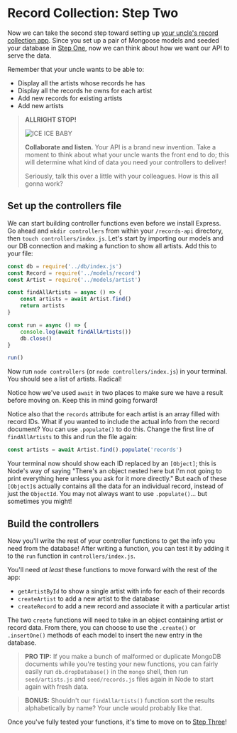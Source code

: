 # Record Collection: Step Two

Now we can take the second step toward setting up [your uncle's record collection app](README.md). Since you set up a pair of Mongoose models and seeded your database in [Step One](StepOne.md), now we can think about how we want our API to serve the data.

Remember that your uncle wants to be able to:

* Display all the artists whose records he has
* Display all the records he owns for each artist
* Add new records for existing artists
* Add new artists

>**ALLRIGHT STOP!**
>
>![ICE ICE BABY](https://media2.giphy.com/media/5pYo6tWPle0WMyhksf/giphy.gif?cid=ecf05e47ca0g25qvi6bsv5wxqa5tm2yhr6oisfi5gc960tzl&rid=giphy.gif)
>
>**Collaborate and listen.** Your API is a brand new invention. Take a moment to think about what your uncle wants the front end to do; this will determine what kind of data you need your controllers to deliver!
>
>Seriously, talk this over a little with your colleagues. How is this all gonna work?

## Set up the controllers file
We can start building controller functions even before we install Express. Go ahead and `mkdir controllers` from within your `/records-api` directory, then `touch controllers/index.js`. Let's start by importing our models and our DB connection and making a function to show all artists. Add this to your file:

```javascript
const db = require('../db/index.js')
const Record = require('../models/record')
const Artist = require('../models/artist')

const findAllArtists = async () => {
    const artists = await Artist.find()
    return artists
}

const run = async () => {
    console.log(await findAllArtists())
    db.close()
}

run()
```

Now run `node controllers` (or `node controllers/index.js`) in your terminal. You should see a list of artists. Radical!

Notice how we've used `await` in two places to make sure we have a result before moving on. Keep this in mind going forward!

Notice also that the `records` attribute for each artist is an array filled with record IDs. What if you wanted to include the actual info from the record document? You can use `.populate()` to do this. Change the first line of `findAllArtists` to this and run the file again:
```javascript
const artists = await Artist.find().populate('records')
```

Your terminal now should show each ID replaced by an `[Object]`; this is Node's way of saying "There's an object nested here but I'm not going to print everything here unless you ask for it more directly." But each of these `[Object]`s actually contains all the data for an individual record, instead of just the `ObjectId`. You may not always want to use `.populate()`... but sometimes you might!

## Build the controllers
Now you'll write the rest of your controller functions to get the info you need from the database! After writing a function, you can test it by adding it to the `run` function in `controllers/index.js`.

You'll need *at least* these functions to move forward with the rest of the app:

* `getArtistById` to show a single artist with info for each of their records
* `createArtist` to add a new artist to the database
* `createRecord` to add a new record and associate it with a particular artist

The two `create` functions will need to take in an object containing artist or record data. From there, you can choose to use the `.create()` or `.insertOne()` methods of each model to insert the new entry in the database.

>**PRO TIP:** If you make a bunch of malformed or duplicate MongoDB documents while you're testing your new functions, you can fairly easily run `db.dropDatabase()` in the `mongo` shell, then run `seed/artists.js` and `seed/records.js` files again in Node to start again with fresh data.

>**BONUS:** Shouldn't our `findAllArtists()` function sort the results alphabetically by name? Your uncle would probably like that.

Once you've fully tested your functions, it's time to move on to [Step Three](StepThree.md)!